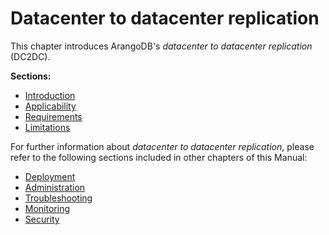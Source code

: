 <!-- don't edit here, its from https://@github.com/arangodb/arangosync.git / docs/Manual/ -->
# Datacenter to datacenter replication

This chapter introduces ArangoDB's _datacenter to datacenter replication_ (DC2DC).

**Sections:**

- [Introduction](Introduction.md)
- [Applicability](Applicability.md)
- [Requirements](Requirements.md)
- [Limitations](Limitations.md)

For further information about _datacenter to datacenter replication_, please refer to the following sections included in other chapters of this Manual:

- [Deployment](../../Deployment/DC2DC/README.md)
- [Administration](../../Administration/DC2DC/README.md)
- [Troubleshooting](../../Troubleshooting/DC2DC/README.md)
- [Monitoring](../../Monitoring/DC2DC/README.md)
- [Security](../../Security/DC2DC/README.md)

